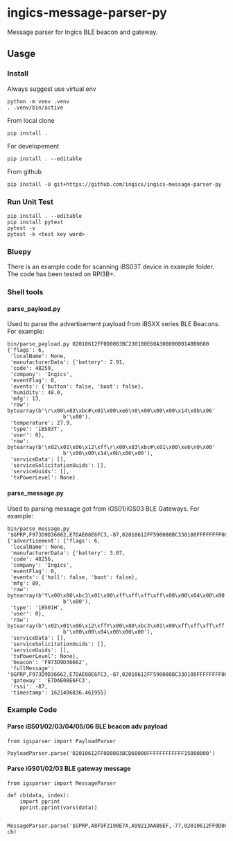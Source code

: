 # ingics-message-parser-py

Message parser for Ingics BLE beacon and gateway.


## Uasge

### Install

Always suggest use virtual env
```
python -m venv .venv
. .venv/bin/active
```

From local clone
```
pip install .
```

For developement
```
pip install . --editable
```

From github
```
pip install -U git+https://github.com/ingics/ingics-message-parser-py
```

### Run Unit Test
```
pip install . --editable
pip install pytest
pytest -v
pytest -k <test key word>
```

### Bluepy

There is an example code for scanning iBS03T device in example folder.
The code has been tested on RPI3B+.

### Shell tools

#### parse_payload.py
Used to parse the advertisement payload from iBSXX series BLE Beacons.
For example:
```
bin/parse_payload.py 02010612FF0D0083BC230100E60A30000000140B0600
{'flags': 6,
 'localName': None,
 'manufacturerData': {'battery': 2.91,
 'code': 48259,
 'company': 'Ingics',
 'eventFlag': 0,
 'events': {'button': false, 'boot': false},
 'humidity': 48.0,
 'mfg': 13,
 'raw': bytearray(b'\r\x00\x83\xbc#\x01\x00\xe6\n0\x00\x00\x00\x14\x0b\x06'
                  b'\x00'),
 'temperature': 27.9,
 'type': 'iBS03T',
 'user': 0},
 'raw': bytearray(b'\x02\x01\x06\x12\xff\r\x00\x83\xbc#\x01\x00\xe6\n0\x00'
                  b'\x00\x00\x14\x0b\x06\x00'),
 'serviceData': [],
 'serviceSolicitationUuids': [],
 'serviceUuids': [],
 'txPowerLevel': None}
```

#### parse_message.py
Used to parsing message got from iGS01/iGS03 BLE Gateways.
For example:
```
bin/parse_message.py '$GPRP,F973D9D36662,E7DAE08E6FC3,-87,02010612FF590080BC330100FFFFFFFF000004000000'
{'advertisement': {'flags': 6,
 'localName': None,
 'manufacturerData': {'battery': 3.07,
 'code': 48256,
 'company': 'Ingics',
 'eventFlag': 0,
 'events': {'hall': false, 'boot': false},
 'mfg': 89,
 'raw': bytearray(b'Y\x00\x80\xbc3\x01\x00\xff\xff\xff\xff\x00\x00\x04\x00\x00'
                  b'\x00'),
 'type': 'iBS01H',
 'user': 0},
 'raw': bytearray(b'\x02\x01\x06\x12\xffY\x00\x80\xbc3\x01\x00\xff\xff\xff\xff'
                  b'\x00\x00\x04\x00\x00\x00'),
 'serviceData': [],
 'serviceSolicitationUuids': [],
 'serviceUuids': [],
 'txPowerLevel': None},
 'beacon': 'F973D9D36662',
 'fullMessage': '$GPRP,F973D9D36662,E7DAE08E6FC3,-87,02010612FF590080BC330100FFFFFFFF000004000000',
 'gateway': 'E7DAE08E6FC3',
 'rssi': -87,
 'timestamp': 1621496836.461955}
```

### Example Code

#### Parse iBS01/02/03/04/05/06 BLE beacon adv payload
```
from igsparser import PayloadParser

PayloadParser.parse('02010612FF0D0083BCD60000FFFFFFFFFFFF15000000')
```

#### Parse iGS01/02/03 BLE gateway message
```
from igsparser import MessageParser

def cb(data, index):
    import pprint
    pprint.pprint(vars(data))

 MessageParser.parse('$GPRP,A8F9F2190E7A,A99213AA86EF,-77,02010612FF0D0083BCD60000FFFFFFFFFFFF15000000', cb)
```
